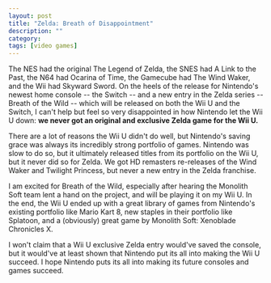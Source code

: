 ```yaml
---
layout: post
title: "Zelda: Breath of Disappointment"
description: ""
category: 
tags: [video games]
---
```


The NES had the original The Legend of Zelda, the SNES had A Link to the Past, the N64 had Ocarina of Time, the Gamecube had The Wind Waker, and the Wii had Skyward Sword. On the heels of the release for Nintendo's newest home console -- the Switch -- and a new entry in the Zelda series -- Breath of the Wild -- which will be released on both the Wii U and the Switch, I can't help but feel so very disappointed in how Nintendo let the Wii U down: **we never got an original and exclusive Zelda game for the Wii U.**

There are a lot of reasons the Wii U didn't do well, but Nintendo's saving grace was always its incredibly strong portfolio of games. Nintendo was slow to do so, but it ultimately released titles from its portfolio on the Wii U, but it never did so for Zelda. We got HD remasters re-releases of the Wind Waker and Twilight Princess, but never a new entry in the Zelda franchise.

I am excited for Breath of the Wild, especially after hearing the Monolith Soft team lent a hand on the project, and will be playing it on my Wii U. In the end, the Wii U ended up with a great library of games from Nintendo's existing portfolio like Mario Kart 8, new staples in their portfolio like Splatoon, and a (obviously) great game by Monolith Soft: Xenoblade Chronicles X.

I won't claim that a Wii U exclusive Zelda entry would've saved the console, but it would've at least shown that Nintendo put its all into making the Wii U succeed. I hope Nintendo puts its all into making its future consoles and games succeed.
